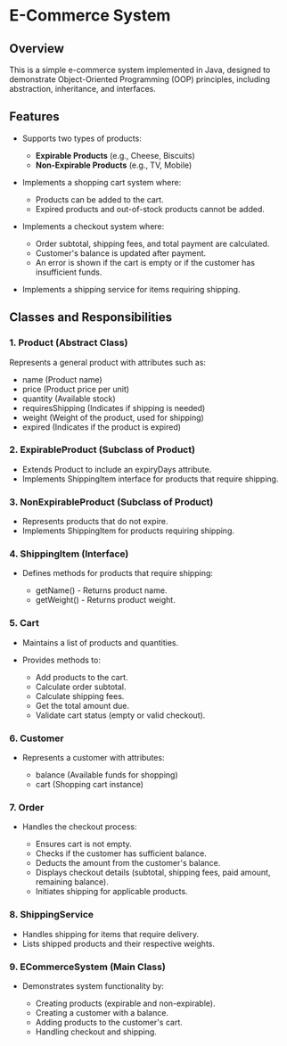 # E-Commerce System

## Overview

This is a simple e-commerce system implemented in Java, designed to demonstrate Object-Oriented Programming (OOP) principles, including abstraction, inheritance, and interfaces.

## Features

- Supports two types of products:

  - **Expirable Products** (e.g., Cheese, Biscuits)
  - **Non-Expirable Products** (e.g., TV, Mobile)

- Implements a shopping cart system where:

  - Products can be added to the cart.
  - Expired products and out-of-stock products cannot be added.

- Implements a checkout system where:

  - Order subtotal, shipping fees, and total payment are calculated.
  - Customer's balance is updated after payment.
  - An error is shown if the cart is empty or if the customer has insufficient funds.

- Implements a shipping service for items requiring shipping.

## Classes and Responsibilities

### 1\. Product (Abstract Class)

Represents a general product with attributes such as:

- name (Product name)
- price (Product price per unit)
- quantity (Available stock)
- requiresShipping (Indicates if shipping is needed)
- weight (Weight of the product, used for shipping)
- expired (Indicates if the product is expired)

### 2\. ExpirableProduct (Subclass of Product)

- Extends Product to include an expiryDays attribute.
- Implements ShippingItem interface for products that require shipping.

### 3\. NonExpirableProduct (Subclass of Product)

- Represents products that do not expire.
- Implements ShippingItem for products requiring shipping.

### 4\. ShippingItem (Interface)

- Defines methods for products that require shipping:

  - getName() - Returns product name.
  - getWeight() - Returns product weight.

### 5\. Cart

- Maintains a list of products and quantities.
- Provides methods to:

  - Add products to the cart.
  - Calculate order subtotal.
  - Calculate shipping fees.
  - Get the total amount due.
  - Validate cart status (empty or valid checkout).

### 6\. Customer

- Represents a customer with attributes:

  - balance (Available funds for shopping)
  - cart (Shopping cart instance)

### 7\. Order

- Handles the checkout process:

  - Ensures cart is not empty.
  - Checks if the customer has sufficient balance.
  - Deducts the amount from the customer's balance.
  - Displays checkout details (subtotal, shipping fees, paid amount, remaining balance).
  - Initiates shipping for applicable products.

### 8\. ShippingService

- Handles shipping for items that require delivery.
- Lists shipped products and their respective weights.

### 9\. ECommerceSystem (Main Class)

- Demonstrates system functionality by:

  - Creating products (expirable and non-expirable).
  - Creating a customer with a balance.
  - Adding products to the customer's cart.
  - Handling checkout and shipping.